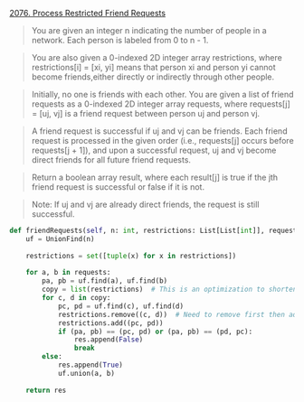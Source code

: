 [2076. Process Restricted Friend Requests](https://leetcode.com/problems/process-restricted-friend-requests)

> You are given an integer n indicating the number of people in a network. Each person is labeled from 0 to n - 1.

> You are also given a 0-indexed 2D integer array restrictions, where restrictions[i] = [xi, yi] means that person xi and person yi cannot become friends,either directly or indirectly through other people.

> Initially, no one is friends with each other. You are given a list of friend requests as a 0-indexed 2D integer array requests, where requests[j] = [uj, vj] is a friend request between person uj and person vj.

> A friend request is successful if uj and vj can be friends. Each friend request is processed in the given order (i.e., requests[j] occurs before requests[j + 1]), and upon a successful request, uj and vj become direct friends for all future friend requests.

> Return a boolean array result, where each result[j] is true if the jth friend request is successful or false if it is not.

> Note: If uj and vj are already direct friends, the request is still successful.



```python
def friendRequests(self, n: int, restrictions: List[List[int]], requests: List[List[int]]) -> List[bool]:          
    uf = UnionFind(n) 
        
    restrictions = set([tuple(x) for x in restrictions]) 
                
    for a, b in requests: 
        pa, pb = uf.find(a), uf.find(b) 
        copy = list(restrictions)  # This is an optimization to shorten the restriction list 
        for c, d in copy: 
            pc, pd = uf.find(c), uf.find(d) 
            restrictions.remove((c, d))  # Need to remove first then add in case (c, d)== (pc, pd) 
            restrictions.add((pc, pd)) 
            if (pa, pb) == (pc, pd) or (pa, pb) == (pd, pc): 
                res.append(False) 
                break 
        else: 
            res.append(True) 
            uf.union(a, b) 
                                
    return res
```